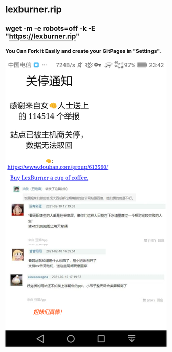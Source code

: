 # lexburner.rip

## wget -m -e robots=off -k -E "https://lexburner.rip"

### You Can Fork it Easily and create your GitPages in "Settings".

![生而为人，我很抱歉。](https://raw.githubusercontent.com/Xiaozhan-sb/lexburner.rip/main/assets/img/Screenshot_2021-02-10-23-42-22.png)
